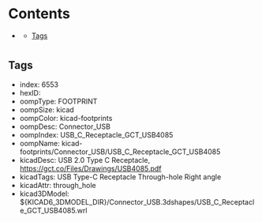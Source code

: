 



Contents
========

* [](#)
	* [Tags](#tags)

# 

## Tags

- index: 6553
- hexID: 
- oompType: FOOTPRINT
- oompSize: kicad
- oompColor: kicad-footprints
- oompDesc: Connector_USB
- oompIndex: USB_C_Receptacle_GCT_USB4085
- oompName: kicad-footprints/Connector_USB/USB_C_Receptacle_GCT_USB4085
- kicadDesc: USB 2.0 Type C Receptacle, https://gct.co/Files/Drawings/USB4085.pdf
- kicadTags: USB Type-C Receptacle Through-hole Right angle
- kicadAttr: through_hole
- kicad3DModel: ${KICAD6_3DMODEL_DIR}/Connector_USB.3dshapes/USB_C_Receptacle_GCT_USB4085.wrl
